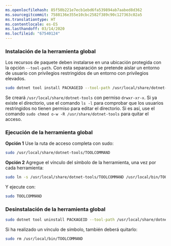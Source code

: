 ```yaml
---
ms.openlocfilehash: 85f50b221e7ecb1ebd6fa539894ab7aabed8d362
ms.sourcegitcommit: 7588136e355e10cbc2582f389c90c127363c02a5
ms.translationtype: HT
ms.contentlocale: es-ES
ms.lasthandoff: 03/14/2020
ms.locfileid: "67540124"
---
```

### <a name="install-the-global-tool"></a>Instalación de la herramienta global

Los recursos de paquete deben instalarse en una ubicación protegida con la opción `--tool-path`. Con esta separación se pretende aislar un entorno de usuario con privilegios restringidos de un entorno con privilegios elevados.

```bash
sudo dotnet tool install PACKAGEID --tool-path /usr/local/share/dotnet-tools
```

Se creará `/usr/local/share/dotnet-tools` con permiso `drwxr-xr-x`. Si ya existe el directorio, use el comando `ls -l` para comprobar que los usuarios restringidos no tienen permiso para editar el directorio. Si es así, use el comando `sudo chmod o-w -R /usr/share/dotnet-tools` para quitar el acceso.

### <a name="run-the-global-tool"></a>Ejecución de la herramienta global

**Opción 1** Use la ruta de acceso completa con sudo:

```bash
sudo /usr/local/share/dotnet-tools/TOOLCOMMAND
```

**Opción 2** Agregue el vínculo del símbolo de la herramienta, una vez por cada herramienta:

```bash
sudo ln -s /usr/local/share/dotnet-tools/TOOLCOMMAND /usr/local/bin/TOOLCOMMAND
```

Y ejecute con:

```bash
sudo TOOLCOMMAND
```

### <a name="uninstall-the-global-tool"></a>Desinstalación de la herramienta global

```bash
sudo dotnet tool uninstall PACKAGEID --tool-path /usr/local/share/dotnet-tools
```

Si ha realizado un vínculo de símbolo, también deberá quitarlo:

```bash
sudo rm /usr/local/bin/TOOLCOMMAND
```
